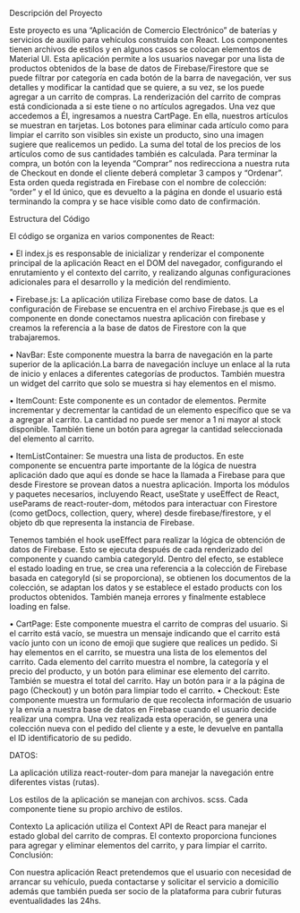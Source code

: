 Descripción del Proyecto


Este proyecto es una “Aplicación de Comercio Electrónico” de baterías y servicios de auxilio para vehículos construida con React. Los componentes tienen archivos de estilos y en algunos casos se colocan elementos de Material UI.
Esta aplicación permite a los usuarios navegar por una lista de productos obtenidos de la base de datos de Firebase/Firestore que se puede filtrar por categoría en cada botón de la barra de navegación, ver sus detalles y modificar la cantidad que se quiere, a su vez, se los puede agregar a un carrito de compras. 
La renderización del carrito de compras está condicionada a si este tiene o no artículos agregados. Una vez que accedemos a Él, ingresamos a nuestra CartPage. En ella, nuestros artículos se muestran en tarjetas. Los botones para eliminar cada artículo como para limpiar el carrito son visibles sin existe un producto, sino una imagen sugiere que realicemos un pedido. La suma del total de los precios de los artículos como de sus cantidades también es calculada. Para terminar la compra, un botón con la leyenda “Comprar” nos redirecciona a nuestra ruta de Checkout en donde el cliente deberá completar 3 campos y “Ordenar”. Esta orden queda registrada en Firebase con el nombre de colección: “order” y el Id único, que es devuelto a la página en donde el usuario está terminando la compra y se hace visible como dato de confirmación.











Estructura del Código

 



El código se organiza en varios componentes de React:

•	El index.js es responsable de inicializar y renderizar el componente principal de la aplicación React en el DOM del navegador, configurando el enrutamiento y el contexto del carrito, y realizando algunas configuraciones adicionales para el desarrollo y la medición del rendimiento.








•	Firebase.js: La aplicación utiliza Firebase como base de datos. La configuración de Firebase se encuentra en el archivo Firebase.js que es el componente en donde conectamos nuestra aplicación con firebase y creamos la referencia a la base de datos de Firestore con la que trabajaremos.
 

•	NavBar: Este componente muestra la barra de navegación en la parte superior de la aplicación.La barra de navegación incluye un enlace al la ruta de inicio y enlaces a diferentes categorías de productos. También muestra un widget del carrito que solo se muestra si hay elementos en el mismo.

•	ItemCount:
Este componente es un contador de elementos. Permite incrementar y decrementar la cantidad de un elemento específico que se va a agregar al carrito. La cantidad no puede ser menor a 1 ni mayor al stock disponible. También tiene un botón para agregar la cantidad seleccionada del elemento al carrito.

•	ItemListContainer: Se muestra una lista de productos. En este componente se encuentra parte importante de la lógica de nuestra aplicación dado que aquí es donde se hace la llamada a Firebase para que desde Firestore se provean datos a nuestra aplicación.
Importa los módulos y paquetes necesarios, incluyendo React, useState y useEffect de React, useParams de react-router-dom, métodos para interactuar con Firestore (como getDocs, collection, query, where) desde firebase/firestore, y el objeto db que representa la instancia de Firebase. 



Tenemos también el hook useEffect para realizar la lógica de obtención de datos de Firebase. Esto se ejecuta después de cada renderizado del componente y cuando cambia categoryId. Dentro del efecto, se establece el estado loading en true, se crea una referencia a la colección de Firebase basada en categoryId (si se proporciona), se obtienen los documentos de la colección, se adaptan los datos y se establece el estado products con los productos obtenidos. También maneja errores y finalmente establece loading en false.


 






•	CartPage: Este componente muestra el carrito de compras del usuario.
 Si el carrito está vacío, se muestra un mensaje indicando que el carrito está vacío junto con un icono de emoji que sugiere que realices un pedido. Si hay elementos en el carrito, se muestra una lista de los elementos del carrito. Cada elemento del carrito muestra el nombre, la categoría y el precio del producto, y un botón para eliminar ese elemento del carrito. También se muestra el total del carrito. Hay un botón para ir a la página de pago (Checkout) y un botón para limpiar todo el carrito.
•	Checkout: Este componente muestra un formulario de que recolecta información de usuario y la envía a nuestra base de datos en Firebase cuando el usuario decide realizar una compra. Una vez realizada esta operación, se genera una colección nueva con el pedido del cliente y a este, le devuelve en pantalla el ID identificatorio de su pedido.
 
	
DATOS: 

La aplicación utiliza react-router-dom para manejar la navegación entre diferentes vistas (rutas).
	
Los estilos de la aplicación se manejan con archivos. scss. Cada componente tiene su propio archivo de estilos.







Contexto
La aplicación utiliza el Context API de React para manejar el estado global del carrito de compras. El contexto proporciona funciones para agregar y eliminar elementos del carrito, y para limpiar el carrito.
Conclusión:

Con nuestra aplicación React pretendemos que el usuario con necesidad de arrancar su vehículo, pueda contactarse y solicitar el servicio a domicilio además que también pueda ser socio de la plataforma para cubrir futuras eventualidades las 24hs. 


